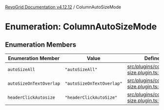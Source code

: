 [RevoGrid Documentation v4.12.12](README.md) / ColumnAutoSizeMode

# Enumeration: ColumnAutoSizeMode

## Enumeration Members

| Enumeration Member | Value | Defined in |
| ------ | ------ | ------ |
| `autoSizeAll` | `"autoSizeAll"` | [src/plugins/column.auto-size.plugin.ts:61](https://github.com/revolist/revogrid/blob/ecd92bead8bd3117a71a9fcab227f9b0f91c2edf/src/plugins/column.auto-size.plugin.ts#L61) |
| `autoSizeOnTextOverlap` | `"autoSizeOnTextOverlap"` | [src/plugins/column.auto-size.plugin.ts:59](https://github.com/revolist/revogrid/blob/ecd92bead8bd3117a71a9fcab227f9b0f91c2edf/src/plugins/column.auto-size.plugin.ts#L59) |
| `headerClickAutosize` | `"headerClickAutoSize"` | [src/plugins/column.auto-size.plugin.ts:57](https://github.com/revolist/revogrid/blob/ecd92bead8bd3117a71a9fcab227f9b0f91c2edf/src/plugins/column.auto-size.plugin.ts#L57) |
